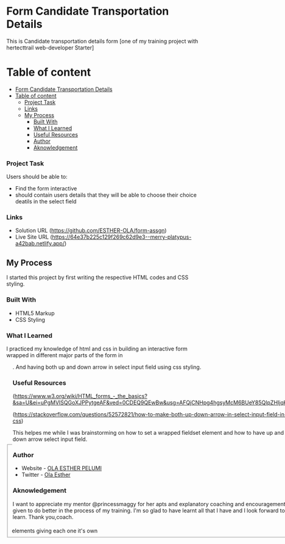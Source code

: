 # Form Candidate Transportation Details

This is Candidate transportation details form [one of my training project with hertecttrail web-developer Starter]

# Table of content

- [Form Candidate Transportation Details](#form-candidate-transportation-details)
- [Table of content](#table-of-content)
    - [Project Task](#project-task)
    - [Links](#links)
  - [My Process](#my-process)
    - [Built With](#built-with)
    - [What I Learned](#what-i-learned)
    - [Useful Resources](#useful-resources)
    - [Author](#author)
    - [Aknowledgement](#aknowledgement)


### Project Task

Users should be able to:

- Find the form interactive
- should contain users details that they will be able to choose their choice deatils in the select field


### Links

- Solution URL (https://github.com/ESTHER-OLA/form-assgn)
- Live Site URL (https://64e37b225c129f269c62d9e3--merry-platypus-a42bab.netlify.app/)


## My Process

I started this project by first writing the respective HTML codes and CSS styling. 

### Built With 

- HTML5 Markup
- CSS Styling

### What I Learned 

I practiced my knowledge of html and css in building an interactive form wrapped in different major parts of the form in <fieldset> elements giving each one it's own <legend>.
And having both up and down arrow in select input field using css styling.


### Useful Resources 

(https://www.w3.org/wiki/HTML_forms_-_the_basics?&sa=U&ei=uPgMVISQGoXJPPytgeAF&ved=0CDEQ9QEwBw&usg=AFQjCNHpg4hgsyMcM6BUeY85QIpZHIjqKQ)

(https://stackoverflow.com/questions/52572821/how-to-make-both-up-down-arrow-in-select-input-field-in-css)

This helpes me while I was brainstorming on how to set a wrapped fieldset element and how to have up and down arrow select input field.


### Author 

- Website - [OLA ESTHER PELUMI](https://github.com/ESTHER-OLA)
- Twitter - [Ola Esther](https://twitter.com/P_tomiwa_?t=HE5B98KKAv0af67LEabh6Q&s=09)


### Aknowledgement

I want to appreciate my mentor @princessmaggy for her apts and explanatory coaching and encouragement given to do better in the process of my training. I'm so glad to have learnt all that I have and I look forward to learn. Thank you,coach.

